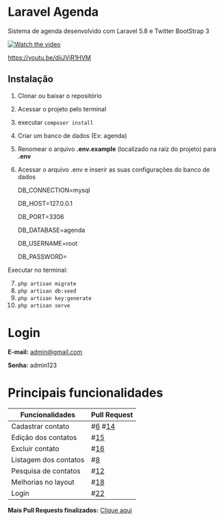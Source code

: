Laravel Agenda
==============

Sistema de agenda desenvolvido com Laravel 5.8 e Twitter BootStrap 3

[![Watch the video](https://live.staticflickr.com/5765/23207680879_9c86233e9b.jpg)](https://youtu.be/diiJVjR1HVM)

https://youtu.be/diiJVjR1HVM 

Instalação
----------

 1) Clonar ou baixar o repositório
 2) Acessar o projeto pelo terminal 
 3) executar `composer install`
 4) Criar um banco de dados (Ex: agenda)
 5) Renomear o arquivo **.env.example** (localizado na raiz do projeto) para **.env**
 6) Acessar o arquivo .env e inserir as suas configurações do banco de dados 
 

    DB_CONNECTION=mysql
    
    DB_HOST=127.0.0.1
    
    DB_PORT=3306
    
    DB_DATABASE=agenda
    
    DB_USERNAME=root
    
    DB_PASSWORD=

Executar no terminal:

7) `php artisan migrate`
8) `php artisan db:seed`
8) `php artisan key:generate`
9) `php artisan serve`

Login
=============

 **E-mail:** admin@gmail.com
 
 **Senha:** admin123


Principais funcionalidades
=============
| Funcionalidades       | Pull Request |
|-----------------------|--------------|
| Cadastrar contato     |#[6](https://github.com/Clayder/laravel-agenda/pull/6)        #[14](https://github.com/Clayder/laravel-agenda/pull/14)      |
| Edição dos contatos   | #[15](https://github.com/Clayder/laravel-agenda/pull/15)          |
| Excluir contato       | #[16](https://github.com/Clayder/laravel-agenda/pull/16)          |
| Listagem dos contatos | #[8](https://github.com/Clayder/laravel-agenda/pull/8)           |
| Pesquisa de contatos  | #[12](https://github.com/Clayder/laravel-agenda/pull/12)          |
| Melhorias no layout   | #[18](https://github.com/Clayder/laravel-agenda/pull/18)          |
| Login                 | #[22](https://github.com/Clayder/laravel-agenda/pull/2)          |


**Mais Pull Requests finalizados:**  [Clique aqui](https://github.com/Clayder/laravel-agenda/pulls?q=is%3Apr+is%3Aclosed)
